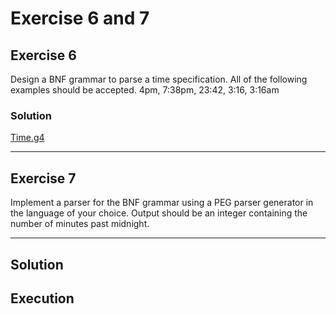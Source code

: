 # Exercise 6 and 7

## Exercise 6
Design a BNF grammar to parse a time specification. All of the following 
examples should be accepted.
4pm, 7:38pm, 23:42, 3:16, 3:16am

### Solution
[Time.g4](./bnf/Time.g4)

---

## Exercise 7 
Implement a parser for the BNF grammar using a PEG parser generator in the
language of your choice. Output should be an integer containing the number of
minutes past midnight.

---

## Solution

## Execution
